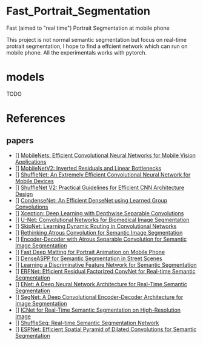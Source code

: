 # Fast_Portrait_Segmentation
Fast (aimed to "real time") Portrait Segmentation at mobile phone

This project is not normal semantic segmentation but focus on real-time protrait segmentation, I hope to find a effcient network which can run on mobile phone. All the experimentals works with pytorch.


# models
TODO


# References
## papers
- [] [MobileNets: Efficient Convolutional Neural Networks for Mobile Vision Applications](https://arxiv.org/pdf/1704.04861.pdf)
- [] [MobileNetV2: Inverted Residuals and Linear Bottlenecks](https://arxiv.org/pdf/1801.04381.pdf)
- [] [ShuffleNet: An Extremely Efficient Convolutional Neural Network for Mobile Devices](https://arxiv.org/pdf/1707.01083.pdf)
- [] [ShuffleNet V2: Practical Guidelines for Efficient CNN Architecture Design](https://arxiv.org/pdf/1807.11164.pdf)
- [] [CondenseNet: An Efficient DenseNet using Learned Group Convolutions](https://arxiv.org/pdf/1711.09224.pdf)
- [] [Xception: Deep Learning with Depthwise Separable Convolutions](https://arxiv.org/pdf/1610.02357.pdf)
- [] [U-Net: Convolutional Networks for Biomedical Image Segmentation](https://arxiv.org/pdf/1505.04597.pdf)
- [] [SkipNet: Learning Dynamic Routing in Convolutional Networks](https://arxiv.org/pdf/1711.09485.pdf)
- [] [Rethinking Atrous Convolution for Semantic Image Segmentation](https://arxiv.org/pdf/1706.05587.pdf)
- [] [Encoder-Decoder with Atrous Separable Convolution for Semantic Image Segmentation](https://arxiv.org/pdf/1802.02611.pdf)
- [] [Fast Deep Matting for Portrait Animation on Mobile Phone](https://arxiv.org/pdf/1707.08289.pdf)
- [] [DenseASPP for Semantic Segmentation in Street Scenes](http://openaccess.thecvf.com/content_cvpr_2018/papers/Yang_DenseASPP_for_Semantic_CVPR_2018_paper.pdf)
- [] [Learning a Discriminative Feature Network for Semantic Segmentation](https://arxiv.org/pdf/1804.09337.pdf)
- [] [ERFNet: Efficient Residual Factorized ConvNet for Real-time Semantic Segmentation](http://www.robesafe.es/personal/eduardo.romera/pdfs/Romera17tits.pdf)
- [] [ENet: A Deep Neural Network Architecture for Real-Time Semantic Segmentation](https://arxiv.org/pdf/1606.02147.pdf)
- [] [SegNet: A Deep Convolutional Encoder-Decoder Architecture for Image Segmentation](https://arxiv.org/pdf/1511.00561.pdf)
- [] [ICNet for Real-Time Semantic Segmentation on High-Resolution Image](https://arxiv.org/pdf/1704.08545.pdf)
- [] [ShuffleSeg: Real-time Semantic Segmentation Network](https://arxiv.org/pdf/1803.03816.pdf)
- [] [ESPNet: Efficient Spatial Pyramid of Dilated Convolutions for Semantic Segmentation](https://arxiv.org/pdf/1803.06815.pdf)

